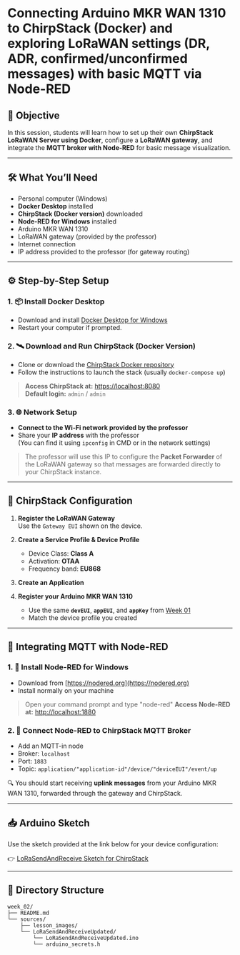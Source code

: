 
# Connecting Arduino MKR WAN 1310 to ChirpStack (Docker) and exploring LoRaWAN settings (DR, ADR, confirmed/unconfirmed messages) with basic MQTT via Node-RED

## 🎯 Objective

In this session, students will learn how to set up their own **ChirpStack LoRaWAN Server using Docker**, configure a **LoRaWAN gateway**, and integrate the **MQTT broker with Node-RED** for basic message visualization.

---

## 🛠️ What You’ll Need

- Personal computer (Windows)
- **Docker Desktop** installed
- **ChirpStack (Docker version)** downloaded
- **Node-RED for Windows** installed
- Arduino MKR WAN 1310
- LoRaWAN gateway (provided by the professor)
- Internet connection
- IP address provided to the professor (for gateway routing)

---

## ⚙️ Step-by-Step Setup

### 1. 📦 Install Docker Desktop

- Download and install [Docker Desktop for Windows](https://www.docker.com/products/docker-desktop/)
- Restart your computer if prompted.

### 2. 🛰️ Download and Run ChirpStack (Docker Version)

- Clone or download the [ChirpStack Docker repository](https://github.com/chirpstack/chirpstack-docker)
- Follow the instructions to launch the stack (usually `docker-compose up`)

> **Access ChirpStack at:** [https://localhost:8080](https://localhost:8080)  
> **Default login:** `admin` / `admin`

### 3. 🌐 Network Setup

- **Connect to the Wi-Fi network provided by the professor**
- Share your **IP address** with the professor  
  (You can find it using `ipconfig` in CMD or in the network settings)

> The professor will use this IP to configure the **Packet Forwarder** of the LoRaWAN gateway so that messages are forwarded directly to your ChirpStack instance.

---

## 🧭 ChirpStack Configuration

1. **Register the LoRaWAN Gateway**  
   Use the `Gateway EUI` shown on the device.

2. **Create a Service Profile & Device Profile**
   - Device Class: **Class A**
   - Activation: **OTAA**
   - Frequency band: **EU868**

3. **Create an Application**

4. **Register your Arduino MKR WAN 1310**
   - Use the same **`devEUI`**, **`appEUI`**, and **`appKey`** from [Week 01](../../week_01/sources/README.md)
   - Match the device profile you created

---

## 🔗 Integrating MQTT with Node-RED

### 1. 🧰 Install Node-RED for Windows

- Download from [https://nodered.org](https://nodered.org)
- Install normally on your machine
> Open your command prompt and type "node-red"
> **Access Node-RED at:** [http://localhost:1880](http://localhost:1880)

### 2. 🔌 Connect Node-RED to ChirpStack MQTT Broker

- Add an MQTT-in node
- Broker: `localhost`
- Port: `1883`
- Topic: `application/"application-id"/device/"deviceEUI"/event/up`

🔍 You should start receiving **uplink messages** from your Arduino MKR WAN 1310, forwarded through the gateway and ChirpStack.

---

## 📥 Arduino Sketch

Use the sketch provided at the link below for your device configuration:

👉 [LoRaSendAndReceive Sketch for ChirpStack](./LoRaSendAndReceive/)

---

## 📂 Directory Structure

```plaintext
week_02/
├── README.md
└── sources/
    ├── lesson_images/
    └── LoRaSendAndReceiveUpdated/
        └── LoRaSendAndReceiveUpdated.ino
        └── arduino_secrets.h

